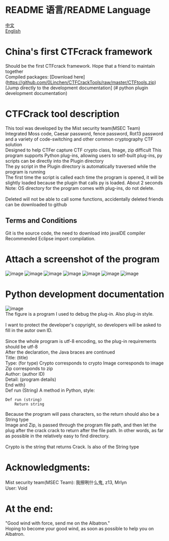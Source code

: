 # README 语言/README Language
[中文](https://github.com/0Linchen/CTFCrackTools/blob/master/README.md)
<br/>
[English](https://github.com/0Linchen/CTFCrackTools/blob/master/README_en.md)
# China's first CTFcrack framework
Should be the first CTFcrack framework. Hope that a friend to maintain together<br/>
Compiled packages: [Download here] (https://github.com/0Linchen/CTFCrackTools/raw/master/CTFtools.zip)
[Jump directly to the development documentation] (# python plugin development documentation)
# CTFCrack tool description
This tool was developed by the Mist security team(MSEC Team) <br/>
Integrated Moss code, Caesar password, fence password, Rot13 password and a variety of code-switching and other common cryptography CTF solution <br/>
Designed to help CTFer capture CTF crypto class, Image, zip difficult
This program supports Python plug-ins, allowing users to self-built plug-ins, py scripts can be directly into the Plugin directory <br/>
The py script in the Plugin directory is automatically traversed while the program is running <br/>
The first time the script is called each time the program is opened, it will be slightly loaded because the plugin that calls py is loaded. About 2 seconds <br/>
Note: OS directory for the program comes with plug-ins, do not delete. <br/> <br/> 
Deleted will not be able to call some functions, accidentally deleted friends can be downloaded to github <br/>
## Terms and Conditions
Git is the source code, the need to download into javaIDE compiler
Recommended Eclipse import compilation.
# Attach a screenshot of the program
![image](https://github.com/0Linchen/CTFcryptoCrack/blob/master/images-folder/1.png)
![image](https://github.com/0Linchen/CTFcryptoCrack/blob/master/images-folder/2.png)
![image](https://github.com/0Linchen/CTFcryptoCrack/blob/master/images-folder/3.png)
![image](https://github.com/0Linchen/CTFcryptoCrack/blob/master/images-folder/4.png)
![image](https://github.com/0Linchen/CTFcryptoCrack/blob/master/images-folder/5.png)
![image](https://github.com/0Linchen/CTFcryptoCrack/blob/master/images-folder/6.png)
![image](https://github.com/0Linchen/CTFcryptoCrack/blob/master/images-folder/7.png)
# Python development documentation
![image](https://github.com/0Linchen/CTFcryptoCrack/blob/master/images-folder/8.png)<br/>
The figure is a program I used to debug the plug-in. Also plug-in style. <br/> <br/>
I want to protect the developer's copyright, so developers will be asked to fill in the autor own ID. <br/> <br/>
Since the whole program is utf-8 encoding, so the plug-in requirements should be utf-8 <br/>
After the declaration, the Java braces are continued <br/>
Title: (title) <br/>
Type: (for type) Crypto corresponds to crypto Image corresponds to image Zip corresponds to zip <br/>
Author: (author ID) <br/>
Detail: (program details) <br/>
End with}<br/>
Def run (String) A method in Python, style:<br/>
```Python
Def run (string)
    Return string
```
Because the program will pass characters, so the return should also be a String type <br/>
Image and Zip, is passed through the program file path, and then let the plug after the crack crack to return after the file path. In other words, as far as possible in the relatively easy to find directory. <br/> <br/>
Crypto is the string that returns Crack. Is also of the String type <br/>
# Acknowledgments:
Mist security team(MSEC Team): 我擦咧什么鬼, z13, Mrlyn<br/>
User: Void<br/>
# At the end:
"Good wind with force, send me on the Albatron."<br/>
Hoping to become your good wind, as soon as possible to help you on Albatron.

